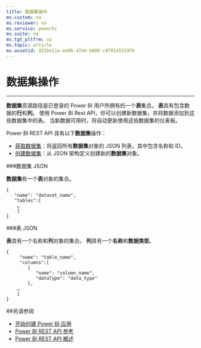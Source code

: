 ```yaml
---
title: 数据集操作
ms.custom: na
ms.reviewer: na
ms.service: powerbi
ms.suite: na
ms.tgt_pltfrm: na
ms.topic: article
ms.assetid: d25be11a-ee96-47eb-b808-c070145329fb
---
```

# 数据集操作
---

**数据集**资源路径是已登录的 Power BI 用户所拥有的一个**表**集合。
**表**具有包含数据的**行**和**列**。
使用 Power BI Rest API，你可以创建新数据集，并将数据添加到这些数据集中的表。
当新数据可用时，将自动更新使用这些数据集的仪表板。

Power BI REST API 具有以下**数据集**操作：
- [获取数据集](Get-Datasets.md)：将返回所有**数据集**对象的 JSON 列表，其中包含名称和 ID。
- [创建数据集](Create-Dataset.md)：从 JSON 架构定义创建新的**数据集**对象。

###数据集 JSON

**数据集**有一个**表**对象的集合。

    {
       "name": "dataset_name",
       "tables":[
        …
        ]
    }

###表 JSON

**表**具有一个名称和**列**对象的集合。
**列**具有一个**名称**和**数据类型**。

    {
         "name": "table_name",
         "columns":[
            {
               "name": "column_name",
               "dataType": "data_type"
            },
        …
        ]
    }

##另请参阅

- [开始创建 Power BI 应用](Get-started-creating-a-Power-BI-app.md)
- [Power BI REST API 参考](Power-BI-REST-API-reference.md)
- [Power BI REST API 概述](Overview-of-Power-BI-REST-API.md)



